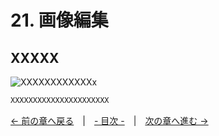 ﻿# 21. 画像編集

## XXXXX
![XXXXXXXXXXXXx](resource/YYYYYYYYY/xxxxxxxxxxxxxxxxxx.png "XXXXXXXXXXXXXXXXXXXXXXXX")  
```cpp
XXXXXXXXXXXXXXXXXXXXXX
```

[← 前の章へ戻る](Asset.md)　|　[- 目次 -](Index.md)　|　[次の章へ進む →](Webcam.md)